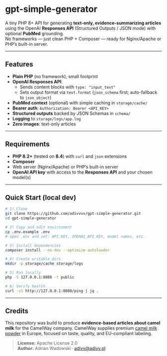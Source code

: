 # gpt-simple-generator

A tiny PHP 8+ API for generating **text-only, evidence-summarizing articles** using the OpenAI **Responses API** (Structured Outputs / JSON mode) with optional **PubMed** grounding.  
No frameworks — just clean PHP + Composer — ready for Nginx/Apache or PHP’s built-in server.

---

## Features

- **Plain PHP** (no framework), small footprint
- **OpenAI Responses API**:
  - Sends content blocks with `type: "input_text"`
  - Sets output format via `text.format` (`json_schema` first; auto-fallback to `json_object`)
- **PubMed context** (optional) with simple caching in `storage/cache/`
- **Bearer auth**: `Authorization: Bearer <API_KEY>`
- **Structured outputs** backed by JSON Schemas in `schema/`
- **Logging** to `storage/logs/app.log`
- **Zero images**: text-only articles

---

## Requirements

- **PHP 8.2+** (tested on **8.4**) with `curl` and `json` extensions
- **Composer**
- Web server (Nginx/Apache) or PHP’s built-in server
- **OpenAI API key** with access to the **Responses API** and your chosen model(s)

---

## Quick Start (local dev)

```bash
# 1) Clone
git clone https://github.com/adivvvv/gpt-simple-generator.git
cd gpt-simple-generator

# 2) Copy and edit environment
cp .env.example .env
# open .env and set: API_KEY, OPENAI_API_KEY, model names, etc.

# 3) Install dependencies
composer install --no-dev --optimize-autoloader

# 4) Create writable dirs
mkdir -p storage/cache storage/logs

# 5) Run locally
php -S 127.0.0.1:8080 -t public

# 6) Verify health
curl -sS http://127.0.0.1:8080/ping | jq . 
```

---

## Credits
This repository was build to produce **evidence-based articles about camel milk** for the CamelWay company. 
CamelWay supplies premium [camel milk powder](https://camelway.eu/) in Europe, focused on taste, quality, and EU-compliant labeling.

> **License:** Apache License 2.0  
> **Author:** Adrian Wadowski · <adivv@adivv.pl>

